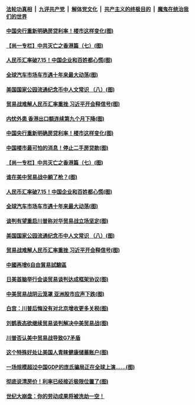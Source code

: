 ####  [法轮功真相](../../../../basic/blob/master/README.md?t=08271039) &nbsp;|&nbsp; [九评共产党](../../../../9ping.md/blob/master/README.md?t=08271039) &nbsp;|&nbsp; [解体党文化](../../../../jtdwh.md/blob/master/README.md?t=08271039)  &nbsp;|&nbsp; [共产主义的终极目的](../../../../gczydzjmd.md/blob/master/README.md?t=08271039) &nbsp;|&nbsp; [魔鬼在统治我们的世界](../../../../mgztzwmdsj.md/blob/master/README.md?t=08271039) 

#### [中国央行重新明确房贷利率！楼市这样变化(图)](../pages/p5/905118.md?t=08271039) 

#### [【尚一专栏】中共灭亡之香港篇（七）(图)](../pages/p5/904987.md?t=08271039) 

#### [人民币汇率破7.15！中国企业和百姓都心慌(图)](../pages/p5/905117.md?t=08271039) 

#### [全球汽车市场车市遇十年来最大动荡(图)](../pages/p5/905115.md?t=08271039) 

#### [美国国家公园流通纪念币中人文常识 （八）(图)](../pages/p5/905111.md?t=08271039) 

#### [贸易战难解人民币汇率重挫 习近平开会释信号(图)](../pages/p5/905098.md?t=08271039) 

#### [内忧外患 香港出口额连续第九个月下降(图)](../pages/p5/905152.md?t=08271039) 

#### [中国央行重新明确房贷利率！楼市这样变化(图)](../pages/p5/905118.md?t=08271039) 

#### [中国楼市最可怕的消息！停止二手房贷款(图)](../pages/p5/905119.md?t=08271039) 

#### [【尚一专栏】中共灭亡之香港篇（七）(图)](../pages/p5/904987.md?t=08271039) 

#### [谁在美中贸易战中躺了枪？(图)](../pages/p5/905136.md?t=08271039) 

#### [人民币汇率破7.15！中国企业和百姓都心慌(图)](../pages/p5/905117.md?t=08271039) 

#### [全球汽车市场车市遇十年来最大动荡(图)](../pages/p5/905115.md?t=08271039) 

#### [谈判有望重启川普称对华贸易战立场坚定(图)](../pages/p5/905133.md?t=08271039) 

#### [美国国家公园流通纪念币中人文常识 （八）(图)](../pages/p5/905111.md?t=08271039) 

#### [贸易战难解人民币汇率重挫 习近平开会释信号(图)](../pages/p5/905098.md?t=08271039) 

#### [中國再增6自由貿易試驗區](../pages/p5/905081.md?t=08271039) 

#### [日美首脑举行会谈贸易谈判达成框架协议(图)](../pages/p5/905078.md?t=08271039) 

#### [中美贸易战阴云笼罩 亚洲股市应声下跌(图)](../pages/p5/905076.md?t=08271039) 

#### [白宫：川普后悔没有对北京增收更多关税(图)](../pages/p5/905075.md?t=08271039) 

#### [刘鹤表态欲继续贸易谈判解决中美贸易战(图)](../pages/p5/905074.md?t=08271039) 

#### [川普否认美中贸易战导致G7矛盾](../pages/p5/905072.md?t=08271039) 

#### [这个特殊好处让美国人青睐健康储蓄账户(图)](../pages/p5/904992.md?t=08271039) 

#### [一场规模超过中国GDP的庞氏骗局正在全球上演……(图)](../pages/p5/904993.md?t=08271039) 

#### [彻底说清房价！利率已经接近极限位置了(图)](../pages/p5/904875.md?t=08271039) 

#### [世纪大崩盘：你的劳动成果将被洗劫一空！](../pages/p5/905000.md?t=08271039) 

